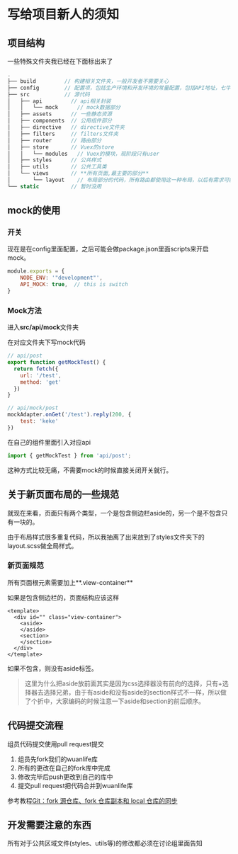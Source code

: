 # 写给项目新人的须知

## 项目结构
一些特殊文件夹我已经在下面标出来了
```Javascript
.
├── build         // 构建相关文件夹，一般开发者不需要关心
├── config        // 配置项，包括生产环境和开发环境的常量配置，包括API地址，七牛地址等。
├── src           // 源代码
│   ├── api         // api相关封装
│   │   └── mock      // mock数据部分
│   ├── assets      // 一些静态资源
│   ├── components  // 公用组件部分
│   ├── directive   // directive文件夹
│   ├── filters     // filters文件夹
│   ├── router      // 路由部分
│   ├── store       // Vuex的store
│   │   └── modules   // Vuex的模块，现阶段只有user
│   ├── styles      // 公共样式
│   ├── utils       // 公共工具类
│   └── views       // **所有页面,最主要的部分**
│       └── layout    // 布局部分的代码，所有路由都使用这一种布局，以后有需求可能会增加其他layout
└── static          // 暂时没用
```

## mock的使用
### 开关
现在是在config里面配置，之后可能会做package.json里面scripts来开启mock。
```Javascript
module.exports = {
    NODE_ENV: '"development"',
    API_MOCK: true,  // this is switch
}
```

### Mock方法
进入**src/api/mock**文件夹

在对应文件夹下写mock代码
```Javascript
// api/post
export function getMockTest() {
  return fetch({
    url: '/test',
    method: 'get'
  })
}

// api/mock/post
mockAdapter.onGet('/test').reply(200, {
    test: 'keke'
})
```
在自己的组件里面引入对应api
```Javascript
import { getMockTest } from 'api/post';
```

这种方式比较无痛，不需要mock的时候直接关闭开关就行。


## 关于新页面布局的一些规范
就现在来看，页面只有两个类型，一个是包含侧边栏aside的，另一个是不包含只有一块的。

由于布局样式很多重复代码，所以我抽离了出来放到了styles文件夹下的layout.scss做全局样式。

### 新页面规范
所有页面根元素需要加上**.view-container**

如果是包含侧边栏的，页面结构应该这样
```
<template>
  <div id="" class="view-container">
    <aside>
    </aside>
    <section>
    </section>
  </div>
</template>
```
如果不包含，则没有aside标签。
> 这里为什么把aside放前面其实是因为css选择器没有前向的选择，只有+选择器去选择兄弟，由于有aside和没有aside的section样式不一样，所以做了个折中，大家编码的时候注意一下aside和section的前后顺序。

## 代码提交流程
组员代码提交使用pull request提交
1. 组员先fork我们的wuanlife库
2. 所有的更改在自己的fork库中完成
3. 修改完毕后push更改到自己的库中
4. 提交pull request把代码合并到wuanlife库

参考教程[Git：fork 源仓库、fork 仓库副本和 local 仓库的同步](https://www.jianshu.com/p/29775d91f536)

## 开发需要注意的东西
所有对于公共区域文件(styles、utils等)的修改都必须在讨论组里面告知